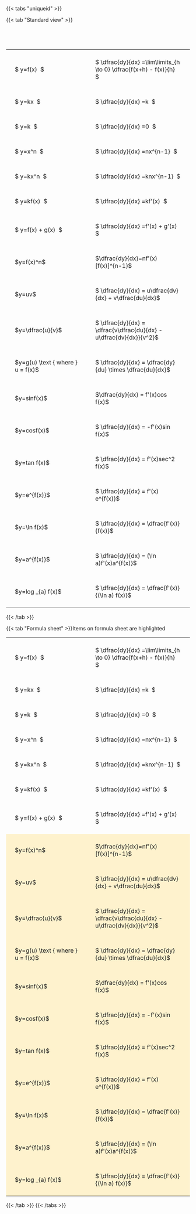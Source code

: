 ---
---

{{< tabs "uniqueid" >}}

{{< tab "Standard view" >}}

#  
<br>
<style type="text/css">
#T_73807 th.col_heading {
  text-align: left;
  font-size: 1em;
}
#T_73807 td {
  text-align: left;
  font-size: 1em;
  padding: 1.5em;
}
#T_73807_row0_col0, #T_73807_row1_col0, #T_73807_row2_col0, #T_73807_row3_col0, #T_73807_row4_col0, #T_73807_row5_col0, #T_73807_row6_col0, #T_73807_row7_col0, #T_73807_row8_col0, #T_73807_row9_col0, #T_73807_row10_col0, #T_73807_row11_col0, #T_73807_row12_col0, #T_73807_row13_col0, #T_73807_row14_col0, #T_73807_row15_col0, #T_73807_row16_col0, #T_73807_row17_col0 {
  width: 300px;
  white-space: pre-wrap;
}
#T_73807_row0_col1, #T_73807_row1_col1, #T_73807_row2_col1, #T_73807_row3_col1, #T_73807_row4_col1, #T_73807_row5_col1, #T_73807_row6_col1, #T_73807_row7_col1, #T_73807_row8_col1, #T_73807_row9_col1, #T_73807_row10_col1, #T_73807_row11_col1, #T_73807_row12_col1, #T_73807_row13_col1, #T_73807_row14_col1, #T_73807_row15_col1, #T_73807_row16_col1, #T_73807_row17_col1 {
  width: 400px;
  white-space: pre-wrap;
}
</style>
<table id="T_73807">
  <thead>
  </thead>
  <tbody>
    <tr>
      <td id="T_73807_row0_col0" class="data row0 col0" >$ y=f(x)  $</td>
      <td id="T_73807_row0_col1" class="data row0 col1" >$ \dfrac{dy}{dx} =\lim\limits_{h \to 0} \dfrac{f(x+h) - f(x)}{h}  $</td>
    </tr>
    <tr>
      <td id="T_73807_row1_col0" class="data row1 col0" >$ y=kx  $</td>
      <td id="T_73807_row1_col1" class="data row1 col1" >$ \dfrac{dy}{dx} =k  $</td>
    </tr>
    <tr>
      <td id="T_73807_row2_col0" class="data row2 col0" >$ y=k  $</td>
      <td id="T_73807_row2_col1" class="data row2 col1" >$ \dfrac{dy}{dx} =0  $</td>
    </tr>
    <tr>
      <td id="T_73807_row3_col0" class="data row3 col0" >$ y=x^n  $</td>
      <td id="T_73807_row3_col1" class="data row3 col1" >$ \dfrac{dy}{dx} =nx^{n-1}  $</td>
    </tr>
    <tr>
      <td id="T_73807_row4_col0" class="data row4 col0" >$ y=kx^n  $</td>
      <td id="T_73807_row4_col1" class="data row4 col1" >$ \dfrac{dy}{dx} =knx^{n-1}  $</td>
    </tr>
    <tr>
      <td id="T_73807_row5_col0" class="data row5 col0" >$ y=kf(x)  $</td>
      <td id="T_73807_row5_col1" class="data row5 col1" >$ \dfrac{dy}{dx} =kf'(x)  $</td>
    </tr>
    <tr>
      <td id="T_73807_row6_col0" class="data row6 col0" >$ y=f(x) + g(x)  $</td>
      <td id="T_73807_row6_col1" class="data row6 col1" >$ \dfrac{dy}{dx} =f'(x) + g'(x)  $</td>
    </tr>
    <tr>
      <td id="T_73807_row7_col0" class="data row7 col0" >$y=f(x)^n$</td>
      <td id="T_73807_row7_col1" class="data row7 col1" >$\dfrac{dy}{dx}=nf'(x)[f(x)]^{n-1}$</td>
    </tr>
    <tr>
      <td id="T_73807_row8_col0" class="data row8 col0" >$y=uv$</td>
      <td id="T_73807_row8_col1" class="data row8 col1" >$ \dfrac{dy}{dx} = u\dfrac{dv}{dx} + v\dfrac{du}{dx}$</td>
    </tr>
    <tr>
      <td id="T_73807_row9_col0" class="data row9 col0" >$y=\dfrac{u}{v}$</td>
      <td id="T_73807_row9_col1" class="data row9 col1" >$ \dfrac{dy}{dx} = \dfrac{v\dfrac{du}{dx} - u\dfrac{dv}{dx}}{v^2}$</td>
    </tr>
    <tr>
      <td id="T_73807_row10_col0" class="data row10 col0" >$y=g(u) \text { where } u = f(x)$</td>
      <td id="T_73807_row10_col1" class="data row10 col1" >$ \dfrac{dy}{dx} = \dfrac{dy}{du} \times \dfrac{du}{dx}$</td>
    </tr>
    <tr>
      <td id="T_73807_row11_col0" class="data row11 col0" >$y=sinf(x)$</td>
      <td id="T_73807_row11_col1" class="data row11 col1" >$\dfrac{dy}{dx} = f'(x)cos f(x)$</td>
    </tr>
    <tr>
      <td id="T_73807_row12_col0" class="data row12 col0" >$y=cosf(x)$</td>
      <td id="T_73807_row12_col1" class="data row12 col1" >$ \dfrac{dy}{dx} = -f'(x)sin f(x)$</td>
    </tr>
    <tr>
      <td id="T_73807_row13_col0" class="data row13 col0" >$y=tan f(x)$</td>
      <td id="T_73807_row13_col1" class="data row13 col1" >$ \dfrac{dy}{dx} = f'(x)sec^2 f(x)$</td>
    </tr>
    <tr>
      <td id="T_73807_row14_col0" class="data row14 col0" >$y=e^{f(x)}$</td>
      <td id="T_73807_row14_col1" class="data row14 col1" >$ \dfrac{dy}{dx} = f'(x) e^{f(x)}$</td>
    </tr>
    <tr>
      <td id="T_73807_row15_col0" class="data row15 col0" >$y=\ln f(x)$</td>
      <td id="T_73807_row15_col1" class="data row15 col1" >$ \dfrac{dy}{dx} = \dfrac{f'(x)}{f(x)}$</td>
    </tr>
    <tr>
      <td id="T_73807_row16_col0" class="data row16 col0" >$y=a^{f(x)}$</td>
      <td id="T_73807_row16_col1" class="data row16 col1" >$ \dfrac{dy}{dx} = (\ln a)f'(x)a^{f(x)}$</td>
    </tr>
    <tr>
      <td id="T_73807_row17_col0" class="data row17 col0" >$y=log _{a} f(x)$</td>
      <td id="T_73807_row17_col1" class="data row17 col1" >$ \dfrac{dy}{dx} = \dfrac{f'(x)}{(\ln a) f(x)}$</td>
    </tr>
  </tbody>
</table>
{{< /tab >}}

{{< tab "Formula sheet" >}}Items on formula sheet are highlighted<style type="text/css">
#T_85057 th.col_heading {
  text-align: left;
  font-size: 1em;
}
#T_85057 td {
  text-align: left;
  font-size: 1em;
  padding: 1.5em;
}
#T_85057_row0_col0, #T_85057_row1_col0, #T_85057_row2_col0, #T_85057_row3_col0, #T_85057_row4_col0, #T_85057_row5_col0, #T_85057_row6_col0 {
  width: 300px;
  white-space: pre-wrap;
}
#T_85057_row0_col1, #T_85057_row1_col1, #T_85057_row2_col1, #T_85057_row3_col1, #T_85057_row4_col1, #T_85057_row5_col1, #T_85057_row6_col1 {
  width: 400px;
  white-space: pre-wrap;
}
#T_85057_row7_col0, #T_85057_row8_col0, #T_85057_row9_col0, #T_85057_row10_col0, #T_85057_row11_col0, #T_85057_row12_col0, #T_85057_row13_col0, #T_85057_row14_col0, #T_85057_row15_col0, #T_85057_row16_col0, #T_85057_row17_col0 {
  width: 300px;
  background-color: rgba(255,194,10, 0.2);
  white-space: pre-wrap;
}
#T_85057_row7_col1, #T_85057_row8_col1, #T_85057_row9_col1, #T_85057_row10_col1, #T_85057_row11_col1, #T_85057_row12_col1, #T_85057_row13_col1, #T_85057_row14_col1, #T_85057_row15_col1, #T_85057_row16_col1, #T_85057_row17_col1 {
  width: 400px;
  background-color: rgba(255,194,10, 0.2);
  white-space: pre-wrap;
}
</style>
<table id="T_85057">
  <thead>
  </thead>
  <tbody>
    <tr>
      <td id="T_85057_row0_col0" class="data row0 col0" >$ y=f(x)  $</td>
      <td id="T_85057_row0_col1" class="data row0 col1" >$ \dfrac{dy}{dx} =\lim\limits_{h \to 0} \dfrac{f(x+h) - f(x)}{h}  $</td>
    </tr>
    <tr>
      <td id="T_85057_row1_col0" class="data row1 col0" >$ y=kx  $</td>
      <td id="T_85057_row1_col1" class="data row1 col1" >$ \dfrac{dy}{dx} =k  $</td>
    </tr>
    <tr>
      <td id="T_85057_row2_col0" class="data row2 col0" >$ y=k  $</td>
      <td id="T_85057_row2_col1" class="data row2 col1" >$ \dfrac{dy}{dx} =0  $</td>
    </tr>
    <tr>
      <td id="T_85057_row3_col0" class="data row3 col0" >$ y=x^n  $</td>
      <td id="T_85057_row3_col1" class="data row3 col1" >$ \dfrac{dy}{dx} =nx^{n-1}  $</td>
    </tr>
    <tr>
      <td id="T_85057_row4_col0" class="data row4 col0" >$ y=kx^n  $</td>
      <td id="T_85057_row4_col1" class="data row4 col1" >$ \dfrac{dy}{dx} =knx^{n-1}  $</td>
    </tr>
    <tr>
      <td id="T_85057_row5_col0" class="data row5 col0" >$ y=kf(x)  $</td>
      <td id="T_85057_row5_col1" class="data row5 col1" >$ \dfrac{dy}{dx} =kf'(x)  $</td>
    </tr>
    <tr>
      <td id="T_85057_row6_col0" class="data row6 col0" >$ y=f(x) + g(x)  $</td>
      <td id="T_85057_row6_col1" class="data row6 col1" >$ \dfrac{dy}{dx} =f'(x) + g'(x)  $</td>
    </tr>
    <tr>
      <td id="T_85057_row7_col0" class="data row7 col0" >$y=f(x)^n$</td>
      <td id="T_85057_row7_col1" class="data row7 col1" >$\dfrac{dy}{dx}=nf'(x)[f(x)]^{n-1}$</td>
    </tr>
    <tr>
      <td id="T_85057_row8_col0" class="data row8 col0" >$y=uv$</td>
      <td id="T_85057_row8_col1" class="data row8 col1" >$ \dfrac{dy}{dx} = u\dfrac{dv}{dx} + v\dfrac{du}{dx}$</td>
    </tr>
    <tr>
      <td id="T_85057_row9_col0" class="data row9 col0" >$y=\dfrac{u}{v}$</td>
      <td id="T_85057_row9_col1" class="data row9 col1" >$ \dfrac{dy}{dx} = \dfrac{v\dfrac{du}{dx} - u\dfrac{dv}{dx}}{v^2}$</td>
    </tr>
    <tr>
      <td id="T_85057_row10_col0" class="data row10 col0" >$y=g(u) \text { where } u = f(x)$</td>
      <td id="T_85057_row10_col1" class="data row10 col1" >$ \dfrac{dy}{dx} = \dfrac{dy}{du} \times \dfrac{du}{dx}$</td>
    </tr>
    <tr>
      <td id="T_85057_row11_col0" class="data row11 col0" >$y=sinf(x)$</td>
      <td id="T_85057_row11_col1" class="data row11 col1" >$\dfrac{dy}{dx} = f'(x)cos f(x)$</td>
    </tr>
    <tr>
      <td id="T_85057_row12_col0" class="data row12 col0" >$y=cosf(x)$</td>
      <td id="T_85057_row12_col1" class="data row12 col1" >$ \dfrac{dy}{dx} = -f'(x)sin f(x)$</td>
    </tr>
    <tr>
      <td id="T_85057_row13_col0" class="data row13 col0" >$y=tan f(x)$</td>
      <td id="T_85057_row13_col1" class="data row13 col1" >$ \dfrac{dy}{dx} = f'(x)sec^2 f(x)$</td>
    </tr>
    <tr>
      <td id="T_85057_row14_col0" class="data row14 col0" >$y=e^{f(x)}$</td>
      <td id="T_85057_row14_col1" class="data row14 col1" >$ \dfrac{dy}{dx} = f'(x) e^{f(x)}$</td>
    </tr>
    <tr>
      <td id="T_85057_row15_col0" class="data row15 col0" >$y=\ln f(x)$</td>
      <td id="T_85057_row15_col1" class="data row15 col1" >$ \dfrac{dy}{dx} = \dfrac{f'(x)}{f(x)}$</td>
    </tr>
    <tr>
      <td id="T_85057_row16_col0" class="data row16 col0" >$y=a^{f(x)}$</td>
      <td id="T_85057_row16_col1" class="data row16 col1" >$ \dfrac{dy}{dx} = (\ln a)f'(x)a^{f(x)}$</td>
    </tr>
    <tr>
      <td id="T_85057_row17_col0" class="data row17 col0" >$y=log _{a} f(x)$</td>
      <td id="T_85057_row17_col1" class="data row17 col1" >$ \dfrac{dy}{dx} = \dfrac{f'(x)}{(\ln a) f(x)}$</td>
    </tr>
  </tbody>
</table>
{{< /tab >}}
{{< /tabs >}}